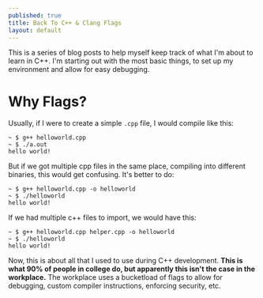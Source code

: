 ```yaml
---
published: true
title: Back To C++ & Clang Flags 
layout: default
---
```


This is a series of blog posts to help myself keep track of what I'm about to learn in C++. I'm starting out with the most basic things, to set up my environment and allow for easy debugging.

# Why Flags?

Usually, if I were to create a simple `.cpp` file, I would compile like this:

```
~ $ g++ helloworld.cpp
~ $ ./a.out
hello world!
```

But if we got multiple cpp files in the same place, compiling into different binaries, this would get confusing. It's better to do:

```
~ $ g++ helloworld.cpp -o helloworld
~ $ ./helloworld
hello world!
```

If we had multiple c++ files to import, we would have this:

```
~ $ g++ helloworld.cpp helper.cpp -o helloworld
~ $ ./helloworld
hello world!
```

Now, this is about all that I used to use during C++ development. **This is what 90% of people in college do, but apparently this isn't the case in the workplace.** The workplace uses a bucketload of flags to allow for debugging, custom compiler instructions, enforcing security, etc.